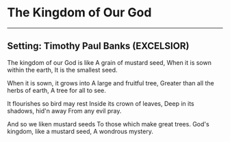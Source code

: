 # The Kingdom of Our God

***

## Setting: Timothy Paul Banks (EXCELSIOR)

The kingdom of our God is like
A grain of mustard seed,
When it is sown within the earth,
It is the smallest seed.

When it is sown, it grows into
A large and fruitful tree,
Greater than all the herbs of earth,
A tree for all to see.

It flourishes so bird may rest
Inside its crown of leaves,
Deep in its shadows, hid'n away
From any evil pray.

And so we liken mustard seeds
To those which make great trees.
God's kingdom, like a mustard seed,
A wondrous mystery.